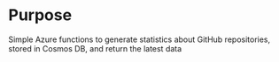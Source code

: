 # Purpose

Simple Azure functions to generate statistics about GitHub repositories, stored in Cosmos DB, and return the latest data
